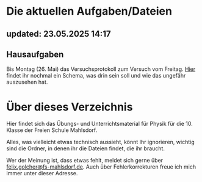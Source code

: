 # Die aktuellen Aufgaben/Dateien 
## updated: 23.05.2025 14:17

## Hausaufgaben

Bis Montag (26. Mai) das Versuchsprotokoll zum Versuch vom Freitag. [Hier](mitschriften_und_texte/versuchsprotokoll-schema-gewichtskraft.pdf) findet ihr nochmal ein Schema, was drin sein soll und wie das ungefähr auszusehen hat.

# Über dieses Verzeichnis

Hier findet sich das Übungs- und Unterrichtsmaterial für Physik für die 10. Klasse der Freien Schule Mahlsdorf.

Alles, was vielleicht etwas technisch aussieht, könnt Ihr ignorieren, wichtig sind die Ordner, in denen ihr die Dateien findet, die ihr braucht.

Wer der Meinung ist, dass etwas fehlt, meldet sich gerne über [felix.golcher@fs-mahlsdorf.de](mailto:felix.golcher@fs-mahlsdorf.de). Auch über Fehlerkorrekturen freue ich mich immer unter dieser Adresse.
